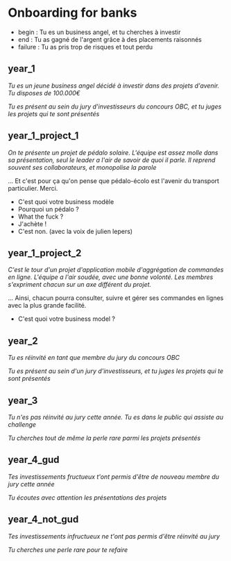 # Onboarding for banks
* begin : Tu es un business angel, et tu cherches à investir
* end : Tu as gagné de l'argent grâce à des placements raisonnés
* failure : Tu as pris trop de risques et tout perdu


## year_1
_Tu es un jeune business angel décidé à investir dans des projets d'avenir. Tu disposes de 100.000€_

_Tu es présent au sein du jury d'investisseurs du concours OBC, et tu juges les projets qui te sont présentés_

## year_1_project_1

_On te présente un projet de pédalo solaire. L'équipe est assez molle dans sa présentation, seul le leader a l'air de savoir de quoi il parle. Il reprend souvent ses collaborateurs, et monopolise la parole_

... Et c'est pour ça qu'on pense que pédalo-écolo est l'avenir du transport particulier. Merci.

* C'est quoi votre business modèle
* Pourquoi un pédalo ?
* What the fuck ?
* J'achète !
* C'est non. (avec la voix de julien lepers)

## year_1_project_2

_C'est le tour d'un projet d'application mobile d'aggrégation de commandes en ligne. L'équipe a l'air soudée, avec une bonne volonté. Les membres s'expriment chacun sur un axe différent du projet._

... Ainsi, chacun pourra consulter, suivre et gérer ses commandes en lignes avec la plus grande facilité.

* C'est quoi votre business model ?


## year_2
_Tu es réinvité en tant que membre du jury du concours OBC_

_Tu es présent au sein d'un jury d'investisseurs, et tu juges les projets qui te sont présentés_

## year_3
_Tu n'es pas réinvité au jury cette année. Tu es dans le public qui assiste au challenge_

_Tu cherches tout de même la perle rare parmi les projets présentés_

## year_4_gud
_Tes investissements fructueux t'ont permis d'être de nouveau membre du jury cette année_

_Tu écoutes avec attention les présentations des projets_

## year_4_not_gud
_Tes investissements infructueux ne t'ont pas permis d'être réinvité au jury_

_Tu cherches une perle rare pour te refaire_